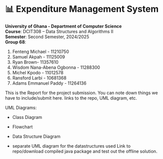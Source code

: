 # 📊 Expenditure Management System
**University of Ghana - Department of Computer Science**  
**Course**: DCIT308 – Data Structures and Algorithms II  
**Semester**: Second Semester, 2024/2025  
**Group 68**: 
1. Fenteng Michael - 11210750
2. Samuel Akpah - 11125009
3. ⁠Ryan Brown- 11357610
4. Wisdom Nana-Abena Ogbonna - 11288300
5. ⁠Michel Kpodo - 11012578
6. Ransford Larbi - 10681368
7. ⁠Adams Emmanuel Paddy - 11264136

This is the Report for the project submission. You can note down things we have to include/submit here. links to the repo, UML diagram, etc.

UML Diagrams:
- Class Diagram
- Flowchart
- Data Structure Diagram


- separate UML diagram for the datastructures used 
Link to repo/download compiled java package and test out the offline solution.
